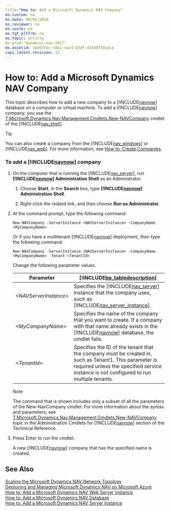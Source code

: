 ```yaml
---
title:"How to: Add a Microsoft Dynamics NAV Company"
ms.custom: na
ms.date: 06/05/2016
ms.reviewer: na
ms.suite: na
ms.tgt_pltfrm: na
ms.topic: article
ms-prod:"dynamics-nav-2017"
ms.assetid: 1bd63fec-c8b1-4ac4-b3df-d1549f591eca
caps.latest.revision: 13
---
```

# How to: Add a Microsoft Dynamics NAV Company
This topic describes how to add a new company to a [!INCLUDE[navnow](includes/navnow_md.md)] database on a computer or virtual machine. To add a [!INCLUDE[navnow](includes/navnow_md.md)] company, you use the [T:Microsoft.Dynamics.Nav.Management.Cmdlets.New\-NAVCompany](assetId:///T:Microsoft.Dynamics.Nav.Management.Cmdlets.New-NAVCompany) cmdlet of the [!INCLUDE[nav_shell](includes/nav_shell_md.md)].  
  
> [!TIP]  
>  You can also create a company from the [!INCLUDE[nav_windows](includes/nav_windows_md.md)] or [!INCLUDE[nav_web](includes/nav_web_md.md)]. For more information, see [How to: Create Companies](../Topic/How%20to:%20Create%20Companies.md).  
  
### To add a [!INCLUDE[navnow](includes/navnow_md.md)] company  
  
1.  On the computer that is running the [!INCLUDE[nav_server](includes/nav_server_md.md)], run **[!INCLUDE[navnow](includes/navnow_md.md)] Administration Shell** as an Administrator.  
  
    1.  Choose **Start**, in the **Search** box, type **[!INCLUDE[navnow](includes/navnow_md.md)] Administration Shell**.  
  
    2.  Right\-click the related link, and then choose **Run as Administrator**.  
  
2.  At the command prompt, type the following command:  
  
    ```  
    New-NAVCompany -ServerInstance <NAVServerInstance> -CompanyName <MyCompanyName>  
    ```  
  
     Or if you have a multitenant [!INCLUDE[navnow](includes/navnow_md.md)] deployment, then type the following command:  
  
    ```  
    New-NAVCompany -ServerInstance <NAVServerInstance> -CompanyName <MyCompanyName> -Tenant <TenantId>  
    ```  
  
     Change the following parameter values.  
  
    |Parameter|[!INCLUDE[bp_tabledescription](includes/bp_tabledescription_md.md)]|  
    |---------------|---------------------------------------|  
    |*\<NAVServerInstance\>*|Specifies the [!INCLUDE[nav_server](includes/nav_server_md.md)] instance that the company uses, such as [!INCLUDE[nav_server_instance](includes/nav_server_instance_md.md)].|  
    |*\<MyCompanyName\>*|Specifies the name of the company that you want to create. If a company with that name already exists in the [!INCLUDE[navnow](includes/navnow_md.md)] database, the cmdlet fails.|  
    |*\<TenantId\>*|Specifies the ID of the tenant that the company must be created in, such as Tenant1. This parameter is required unless the specified service instance is not configured to run multiple tenants.|  
  
    > [!NOTE]  
    >  The command that is shown includes only a subset of all the parameters of the New\-NavCompany cmdlet. For more information about the syntax and parameters, see [T:Microsoft.Dynamics.Nav.Management.Cmdlets.New\-NAVCompany](assetId:///T:Microsoft.Dynamics.Nav.Management.Cmdlets.New-NAVCompany) topic in the Administration Cmdlets for [!INCLUDE[navnow](includes/navnow_md.md)] section of the Technical Reference.  
  
3.  Press Enter to run the cmdlet.  
  
     A new [!INCLUDE[navnow](includes/navnow_md.md)] company that has the specified name is created.  
  
## See Also  
 [Scaling the Microsoft Dynamics NAV Network Topology](Scaling-the-Microsoft-Dynamics-NAV-Network-Topology.md)   
 [Deploying and Managing Microsoft Dynamics NAV on Microsoft Azure](Deploying-and-Managing-Microsoft-Dynamics-NAV-on-Microsoft-Azure.md)   
 [How to: Add a Microsoft Dynamics NAV Web Server Instance](../Topic/How%20to:%20Add%20a%20Microsoft%20Dynamics%20NAV%20Web%20Server%20Instance.md)   
 [How to: Add a Microsoft Dynamics NAV Database](../Topic/How%20to:%20Add%20a%20Microsoft%20Dynamics%20NAV%20Database.md)   
 [How to: Add a Microsoft Dynamics NAV Server Instance](../Topic/How%20to:%20Add%20a%20Microsoft%20Dynamics%20NAV%20Server%20Instance.md)